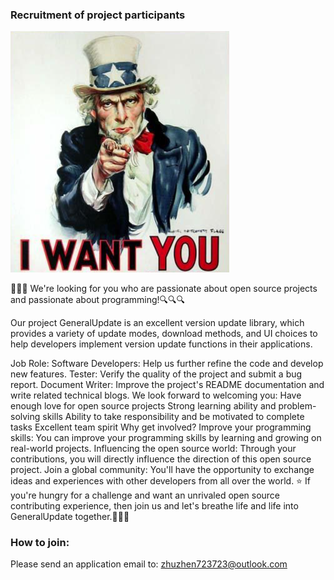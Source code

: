 ###  Recruitment of project participants

<img src=".\imgs\iwantyou.jpg" alt="iwantyou" style="zoom:50%;" />

🎉🎉🎉 We're looking for you who are passionate about open source projects and passionate about programming!🔍🔍🔍

Our project GeneralUpdate is an excellent version update library, which provides a variety of update modes, download methods, and UI choices to help developers implement version update functions in their applications.

Job Role:
Software Developers: Help us further refine the code and develop new features.
Tester: Verify the quality of the project and submit a bug report.
Document Writer: Improve the project's README documentation and write related technical blogs.
We look forward to welcoming you:
Have enough love for open source projects
Strong learning ability and problem-solving skills
Ability to take responsibility and be motivated to complete tasks
Excellent team spirit
Why get involved?
Improve your programming skills: You can improve your programming skills by learning and growing on real-world projects.
Influencing the open source world: Through your contributions, you will directly influence the direction of this open source project.
Join a global community: You'll have the opportunity to exchange ideas and experiences with other developers from all over the world.
⭐️ If you're hungry for a challenge and want an unrivaled open source contributing experience, then join us and let's breathe life and life into GeneralUpdate together.🚀🚀🚀

### How to join:

Please send an application email to: [zhuzhen723723@outlook.com](mailto:zhuzhen723723@outlook.com)
